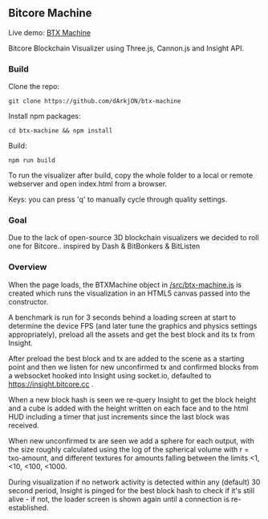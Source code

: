 ## Bitcore Machine

Live demo: [BTX Machine](https://darkjon.github.io/btx-machine/index.html)

Bitcore Blockchain Visualizer using Three.js, Cannon.js and Insight API.

### Build

Clone the repo:

```
git clone https://github.com/dArkjON/btx-machine
```

Install npm packages:
```
cd btx-machine && npm install
```

Build:
```
npm run build
```

To run the visualizer after build, copy the whole folder to a local or remote webserver and open index.html from a browser.

Keys: you can press 'q' to manually cycle through quality settings.

### Goal

Due to the lack of open-source 3D blockchain visualizers we decided to roll one for Bitcore.. inspired by Dash & BitBonkers & BitListen

### Overview

When the page loads, the BTXMachine object in  [/src/btx-machine.js](https://github.com/dArkjON/btx-machine/blob/master/src/btx-machine.js)  is created which runs the visualization in an HTML5 canvas passed into the constructor.

A benchmark is run for 3 seconds behind a loading screen at start to determine the device FPS (and later tune the graphics and physics settings appropriately), preload all the assets and get the best block and its tx from Insight.

After preload the best block and tx are added to the scene as a starting point and then we listen for new unconfirmed tx and confirmed blocks from a websocket hooked into Insight using socket.io, defaulted to https://insight.bitcore.cc .

When a new block hash is seen we re-query Insight to get the block height and a cube is added with the height written on each face and to the html HUD including a timer that just increments since the last block was received.

When new unconfirmed tx are seen we add a sphere for each output, with the size roughly calculated using the log of the spherical volume with r = txo-amount, and different textures for amounts falling between the limits <1, <10, <100, <1000.  

During visualization if no network activity is detected within any (default) 30 second period, Insight is pinged for the best block hash to check if it's still alive - if not, the loader screen is shown again until a connection is re-established.


